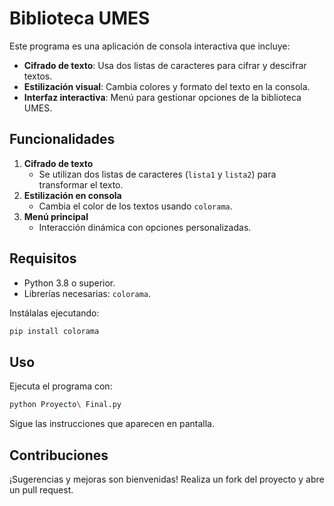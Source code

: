
# Biblioteca UMES

Este programa es una aplicación de consola interactiva que incluye:

- **Cifrado de texto**: Usa dos listas de caracteres para cifrar y descifrar textos.
- **Estilización visual**: Cambia colores y formato del texto en la consola.
- **Interfaz interactiva**: Menú para gestionar opciones de la biblioteca UMES.

## Funcionalidades

1. **Cifrado de texto**
   - Se utilizan dos listas de caracteres (`lista1` y `lista2`) para transformar el texto.
2. **Estilización en consola**
   - Cambia el color de los textos usando `colorama`.
3. **Menú principal**
   - Interacción dinámica con opciones personalizadas.

## Requisitos

- Python 3.8 o superior.
- Librerías necesarias: `colorama`.

Instálalas ejecutando:

```bash
pip install colorama
```

## Uso

Ejecuta el programa con:

```bash
python Proyecto\ Final.py
```

Sigue las instrucciones que aparecen en pantalla.

## Contribuciones

¡Sugerencias y mejoras son bienvenidas! Realiza un fork del proyecto y abre un pull request.
